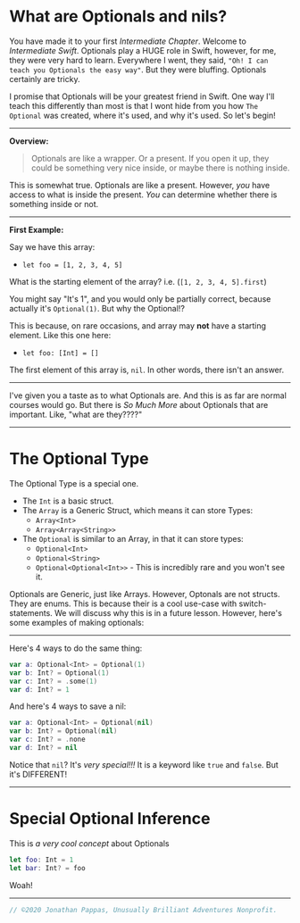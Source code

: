 # **What are Optionals and nils?**

You have made it to your first *Intermediate Chapter*. Welcome to *Intermediate Swift*. Optionals play a HUGE role in Swift, however, for me, they were very hard to learn. Everywhere I went, they said, `"Oh! I can teach you Optionals the easy way"`. But they were bluffing. Optionals certainly are tricky.

I promise that Optionals will be your greatest friend in Swift. One way I'll teach this differently than most is that I wont hide from you how `The Optional` was created, where it's used, and why it's used. So let's begin!

---

**Overview:**
>Optionals are like a wrapper. Or a present. If you open it up, they could be something very nice inside, or maybe there is nothing inside.

This is somewhat true. Optionals are like a present. However, *you* have access to what is inside the present. *You* can determine whether there is something inside or not.

---

**First Example:**

Say we have this array:

- `let foo = [1, 2, 3, 4, 5]`

What is the starting element of the array? i.e. (`[1, 2, 3, 4, 5].first`)

You might say "It's 1", and you would only be partially correct, because actually it's `Optional(1)`. But why the Optional!?

This is because, on rare occasions, and array may **not** have a starting element. Like this one here:

- `let foo: [Int] = []`

The first element of this array is, `nil`. In other words, there isn't an answer.

---

I've given you a taste as to what Optionals are. And this is as far are normal courses would go. But there is *So Much More* about Optionals that are important. Like, "what are they????"

---

# **The Optional Type**

The Optional Type is a special one.

 - The `Int` is a basic struct.
 - The `Array` is a Generic Struct, which means it can store Types: 
    - `Array<Int>`
    - `Array<Array<String>>`
- The `Optional` is similar to an Array, in that it can store types:
    - `Optional<Int>`
    - `Optional<String>`
    - `Optional<Optional<Int>>` - This is incredibly rare and you won't see it.

Optionals are Generic, just like Arrays. However, Optonals are not structs. They are enums. This is because their is a cool use-case with switch-statements. We will discuss why this is in a future lesson. However, here's some examples of making optionals:

---

Here's 4 ways to do the same thing:

```swift
var a: Optional<Int> = Optional(1)
var b: Int? = Optional(1)
var c: Int? = .some(1)
var d: Int? = 1
```

And here's 4 ways to save a nil:

```swift
var a: Optional<Int> = Optional(nil)
var b: Int? = Optional(nil)
var c: Int? = .none
var d: Int? = nil
```

Notice that `nil`? It's *very special!!!* It is a keyword like `true` and `false`. But it's DIFFERENT!

---
# **Special Optional Inference**

This is *a very cool concept* about Optionals

```swift
let foo: Int = 1
let bar: Int? = foo
```

Woah!

---


```swift
// ©2020 Jonathan Pappas, Unusually Brilliant Adventures Nonprofit.
```